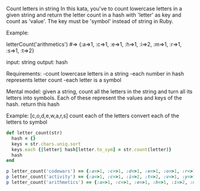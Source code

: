 Count letters in string
In this kata, you've to count lowercase letters in a given string and return the letter count in a hash with 'letter' as key and count as 'value'. The key must be 'symbol' instead of string in Ruby.

Example:

letterCount('arithmetics') #=> {:a=>1, :c=>1, :e=>1, :h=>1, :i=>2, :m=>1, :r=>1, :s=>1, :t=>2}

input: string
output: hash

Requirements:
-count lowercase letters in a string
-each number in hash represents letter count
-each letter is a symbol

Mental model: 
given a string, count all the letters in the string and turn all its letters into symbols. Each of these represent the values and keys of the hash. return this hash

Example:
[c,o,d,e,w,a,r,s]
count each of the letters
convert each of the letters to symbol

```ruby
def letter_count(str)
  hash = {}
  keys = str.chars.uniq.sort
  keys.each {|letter| hash[letter.to_sym] = str.count(letter)}
  hash
end

p letter_count('codewars') == {:a=>1, :c=>1, :d=>1, :e=>1, :o=>1, :r=>1, :s=>1, :w=>1}
p letter_count('activity') == {:a=>1, :c=>1, :i=>2, :t=>2, :v=>1, :y=>1}
p letter_count('arithmetics') == {:a=>1, :c=>1, :e=>1, :h=>1, :i=>2, :m=>1, :r=>1, :s=>1, :t=>2}
```